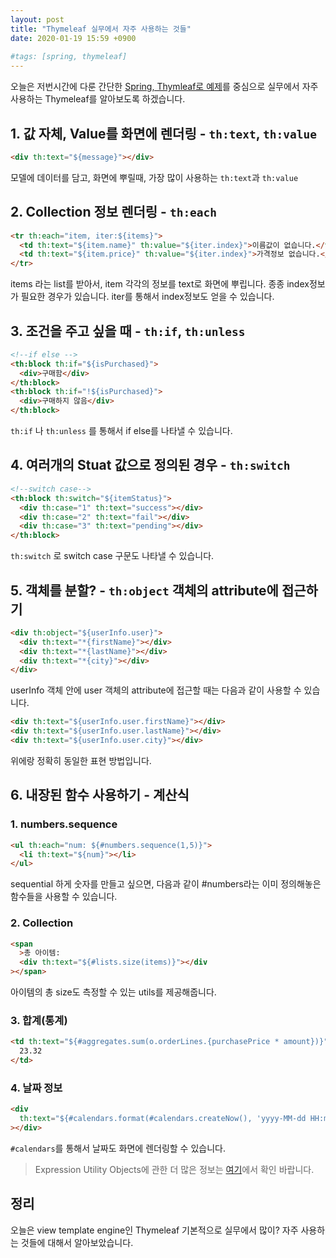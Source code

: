 ```yaml
---
layout: post
title: "Thymeleaf 실무에서 자주 사용하는 것들"
date: 2020-01-19 15:59 +0900
 
#tags: [spring, thymeleaf]
---
```



오늘은 저번시간에 다룬 간단한 [Spring, Thymleaf로 예제](https://umanking.github.io/spring/spring-thymeleaf/)를 중심으로 실무에서 자주 사용하는 Thymeleaf를 알아보도록 하겠습니다.

## 1. 값 자체, Value를 화면에 렌더링 - `th:text`, `th:value`

```html
<div th:text="${message}"></div>
```

모델에 데이터를 담고, 화면에 뿌릴때, 가장 많이 사용하는 `th:text`과 `th:value`

## 2. Collection 정보 렌더링 - `th:each`

```html
<tr th:each="item, iter:${items}">
  <td th:text="${item.name}" th:value="${iter.index}">이름값이 없습니다.</td>
  <td th:text="${item.price}" th:value="${iter.index}">가격정보 없습니다.</td>
</tr>
```

items 라는 list를 받아서, item 각각의 정보를 text로 화면에 뿌립니다. 종종 index정보가 필요한 경우가 있습니다.
iter를 통해서 index정보도 얻을 수 있습니다.

## 3. 조건을 주고 싶을 때 - `th:if`, `th:unless`

```html
<!--if else -->
<th:block th:if="${isPurchased}">
  <div>구매함</div>
</th:block>
<th:block th:if="!${isPurchased}">
  <div>구매하지 않음</div>
</th:block>
```

`th:if` 나 `th:unless` 를 통해서 if else를 나타낼 수 있습니다.

## 4. 여러개의 Stuat 값으로 정의된 경우 - `th:switch`

```html
<!--switch case-->
<th:block th:switch="${itemStatus}">
  <div th:case="1" th:text="success"></div>
  <div th:case="2" th:text="fail"></div>
  <div th:case="3" th:text="pending"></div>
</th:block>
```

`th:switch` 로 switch case 구문도 나타낼 수 있습니다.

## 5. 객체를 분할? - `th:object` 객체의 attribute에 접근하기

```html
<div th:object="${userInfo.user}">
  <div th:text="*{firstName}"></div>
  <div th:text="*{lastName}"></div>
  <div th:text="*{city}"></div>
</div>
```

userInfo 객체 안에 user 객체의 attribute에 접근할 때는 다음과 같이 사용할 수 있습니다.

```html
<div th:text="${userInfo.user.firstName}"></div>
<div th:text="${userInfo.user.lastName}"></div>
<div th:text="${userInfo.user.city}"></div>
```

위에랑 정확히 동일한 표현 방법입니다.

## 6. 내장된 함수 사용하기 - 계산식

### 1. numbers.sequence

```html
<ul th:each="num: ${#numbers.sequence(1,5)}">
  <li th:text="${num}"></li>
</ul>
```

sequential 하게 숫자를 만들고 싶으면, 다음과 같이 #numbers라는 이미 정의해놓은 함수들을 사용할 수 있습니다.

### 2. Collection

```html
<span
  >총 아이템:
  <div th:text="${#lists.size(items)}"></div
></span>
```

아이템의 총 size도 측정할 수 있는 utils를 제공해줍니다.

### 3. 합계(통계)

```html
<td th:text="${#aggregates.sum(o.orderLines.{purchasePrice * amount})}">
  23.32
</td>
```

### 4. 날짜 정보

```html
<div
  th:text="${#calendars.format(#calendars.createNow(), 'yyyy-MM-dd HH:mm')}"
></div>
```

`#calendars`를 통해서 날짜도 화면에 렌더링할 수 있습니다.

> Expression Utility Objects에 관한 더 많은 정보는 [여기](https://www.docs4dev.com/docs/en/thymeleaf/3.0/reference/using_thymeleaf.html#expression-utility-objects)에서 확인 바랍니다.

## 정리

오늘은 view template engine인 Thymeleaf 기본적으로 실무에서 많이? 자주 사용하는 것들에 대해서 알아보았습니다.
